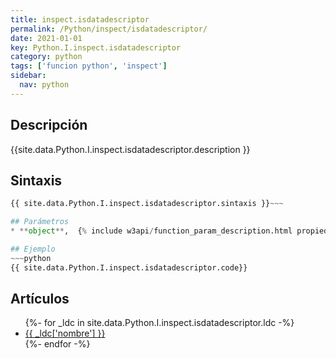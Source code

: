 ```yaml
---
title: inspect.isdatadescriptor
permalink: /Python/inspect/isdatadescriptor/
date: 2021-01-01
key: Python.I.inspect.isdatadescriptor
category: python
tags: ['funcion python', 'inspect']
sidebar: 
  nav: python
---
```


## Descripción
{{site.data.Python.I.inspect.isdatadescriptor.description }}

## Sintaxis
~~~python
{{ site.data.Python.I.inspect.isdatadescriptor.sintaxis }}~~~

## Parámetros
* **object**,  {% include w3api/function_param_description.html propiedad=site.data.Python.I.inspect.isdatadescriptor valor="object" %}

## Ejemplo
~~~python
{{ site.data.Python.I.inspect.isdatadescriptor.code}}
~~~

## Artículos
<ul>
{%- for _ldc in site.data.Python.I.inspect.isdatadescriptor.ldc -%}
   <li>
       <a href="{{_ldc['url'] }}">{{ _ldc['nombre'] }}</a>
   </li>
{%- endfor -%}
</ul>
